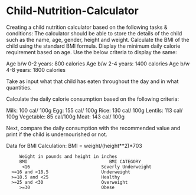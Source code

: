 # Child-Nutrition-Calculator
Creating a child nutrition calculator based on the following tasks & conditions:
The calculator should be able to store the details of the child such as the name, age, gender, height and weight.
Calculate the BMI of the child using the standard BMI formula.
Display the minimum daily calorie requirement based on age. Use the below criteria to display the same:

Age b/w 0-2 years: 800 calories
Age b/w 2-4 years: 1400 calories
Age b/w 4-8 years: 1800 calories

Take as input what that child has eaten throughout the day and in what quantities.

Calculate the daily calorie consumption based on the following criteria:

Milk: 100 cal/ 100g
Egg: 155 cal/ 100g
Rice: 130 cal/ 100g
Lentils: 113 cal/ 100g
Vegetable: 85 cal/100g
Meat: 143 cal/ 100g

Next, compare the daily consumption with the recommended value and print if the child is undernourished or not.

Data for BMI Calculation:
                       BMI = weight/(height**2)*703
                       
         Weight in pounds and height in inches 
         BMI                               BMI CATEGORY
          <16                           Severly Underweight
      >=16 and <18.5                    Underweight
      >=18.5 and <25                    Healthy
      >=25 and <30                      Overweight
         >=30                           Obese
 

